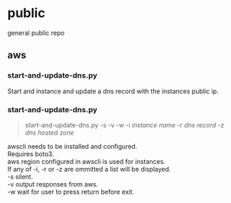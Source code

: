 # public
general public repo

## aws
### start-and-update-dns.py
Start and instance and update a dns record with the instances public ip.

### start-and-update-dns.py
> start-and-update-dns.py -s -v -w -i *instance name* -r *dns record* -z *dns hosted zone*  

awscli needs to be installed and configured.  
Requires boto3.  
aws region configured in awscli is used for instances.  
If any of -i, -r or -z are ommitted a list will be displayed.  
-s silent.  
-v output responses from aws.  
-w wait for user to press return before exit.  